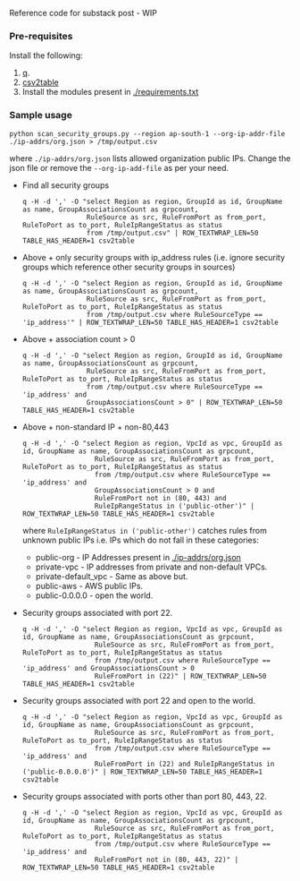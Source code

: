 Reference code for substack post - WIP

### Pre-requisites

Install the following:

1. [q](http://harelba.github.io/q/).
2. [csv2table](https://github.com/saurabh-hirani/bin/blob/master/csv2table)
3. Install the modules present in [./requirements.txt](./requirements.txt)

### Sample usage

  ```
  python scan_security_groups.py --region ap-south-1 --org-ip-addr-file ./ip-addrs/org.json > /tmp/output.csv
  ```

  where `./ip-addrs/org.json` lists allowed organization public IPs. Change the json file or remove the `--org-ip-add-file` as per your need.

- Find all security groups

  ```
  q -H -d ',' -O "select Region as region, GroupId as id, GroupName as name, GroupAssociationsCount as grpcount,
                  RuleSource as src, RuleFromPort as from_port, RuleToPort as to_port, RuleIpRangeStatus as status
                  from /tmp/output.csv" | ROW_TEXTWRAP_LEN=50 TABLE_HAS_HEADER=1 csv2table
  ```


- Above + only security groups with ip\_address rules (i.e. ignore security groups which reference other security groups in sources)

  ```
  q -H -d ',' -O "select Region as region, GroupId as id, GroupName as name, GroupAssociationsCount as grpcount,
                  RuleSource as src, RuleFromPort as from_port, RuleToPort as to_port, RuleIpRangeStatus as status
                  from /tmp/output.csv where RuleSourceType == 'ip_address'" | ROW_TEXTWRAP_LEN=50 TABLE_HAS_HEADER=1 csv2table
  ```

- Above + association count > 0

  ```
  q -H -d ',' -O "select Region as region, GroupId as id, GroupName as name, GroupAssociationsCount as grpcount,
                  RuleSource as src, RuleFromPort as from_port, RuleToPort as to_port, RuleIpRangeStatus as status
                  from /tmp/output.csv where RuleSourceType == 'ip_address' and
                  GroupAssociationsCount > 0" | ROW_TEXTWRAP_LEN=50 TABLE_HAS_HEADER=1 csv2table
  ```


- Above + non-standard IP + non-80,443

  ```
  q -H -d ',' -O "select Region as region, VpcId as vpc, GroupId as id, GroupName as name, GroupAssociationsCount as grpcount,
                    RuleSource as src, RuleFromPort as from_port, RuleToPort as to_port, RuleIpRangeStatus as status
                    from /tmp/output.csv where RuleSourceType == 'ip_address' and
                    GroupAssociationsCount > 0 and
                    RuleFromPort not in (80, 443) and
                    RuleIpRangeStatus in ('public-other')" | ROW_TEXTWRAP_LEN=50 TABLE_HAS_HEADER=1 csv2table
  ```

  where `RuleIpRangeStatus in ('public-other')` catches rules from unknown public IPs i.e. IPs which do not fall in these categories:

  - public-org - IP Addresses present in [./ip-addrs/org.json](./ip-addrs/org.json)
  - private-vpc - IP addresses from private and non-default VPCs.
  - private-default_vpc - Same as above but.
  - public-aws - AWS public IPs.
  - public-0.0.0.0 - open the world.

- Security groups associated with port 22.

  ```
  q -H -d ',' -O "select Region as region, VpcId as vpc, GroupId as id, GroupName as name, GroupAssociationsCount as grpcount,
                    RuleSource as src, RuleFromPort as from_port, RuleToPort as to_port, RuleIpRangeStatus as status
                    from /tmp/output.csv where RuleSourceType == 'ip_address' and GroupAssociationsCount > 0
                    RuleFromPort in (22)" | ROW_TEXTWRAP_LEN=50 TABLE_HAS_HEADER=1 csv2table
  ```

- Security groups associated with port 22 and open to the world.

  ```
  q -H -d ',' -O "select Region as region, VpcId as vpc, GroupId as id, GroupName as name, GroupAssociationsCount as grpcount,
                    RuleSource as src, RuleFromPort as from_port, RuleToPort as to_port, RuleIpRangeStatus as status
                    from /tmp/output.csv where RuleSourceType == 'ip_address' and
                    RuleFromPort in (22) and RuleIpRangeStatus in ('public-0.0.0.0')" | ROW_TEXTWRAP_LEN=50 TABLE_HAS_HEADER=1 csv2table
  ```

- Security groups associated with ports other than port 80, 443, 22.


  ```
  q -H -d ',' -O "select Region as region, VpcId as vpc, GroupId as id, GroupName as name, GroupAssociationsCount as grpcount,
                    RuleSource as src, RuleFromPort as from_port, RuleToPort as to_port, RuleIpRangeStatus as status
                    from /tmp/output.csv where RuleSourceType == 'ip_address' and
                    RuleFromPort not in (80, 443, 22)" | ROW_TEXTWRAP_LEN=50 TABLE_HAS_HEADER=1 csv2table
  ```
